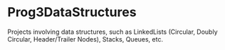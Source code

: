 # Prog3DataStructures
Projects involving data structures, such as LinkedLists (Circular, Doubly Circular, Header/Trailer Nodes), Stacks, Queues, etc.
